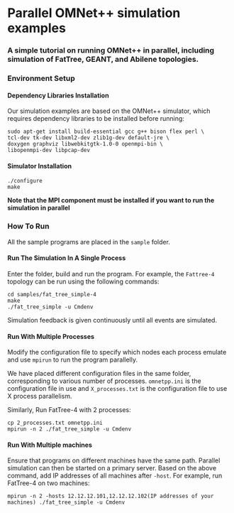 # Parallel OMNet++ simulation examples

### A simple tutorial on running OMNet++ in parallel, including simulation of FatTree, GEANT, and Abilene topologies.

### Environment Setup
#### Dependency Libraries Installation
Our simulation examples are based on the OMNet++ simulator, which requires dependency libraries to be installed before running:
```
sudo apt-get install build-essential gcc g++ bison flex perl \
tcl-dev tk-dev libxml2-dev zlib1g-dev default-jre \
doxygen graphviz libwebkitgtk-1.0-0 openmpi-bin \
libopenmpi-dev libpcap-dev
```

#### Simulator Installation
```
./configure
make
```

**Note that the MPI component must be installed if you want to run the simulation in parallel**

### How To Run
All the sample programs are placed in the `sample` folder.

#### Run The Simulation In A Single Process
Enter the folder, build and run the program. For example, the `Fattree-4`  topology can be run using the following commands:
```
cd samples/fat_tree_simple-4
make
./fat_tree_simple -u Cmdenv
```
Simulation feedback is given continuously until all events are simulated.

#### Run With Multiple Processes
Modify the configuration file to specify which nodes each process emulate and use `mpirun` to run the program parallelly.

We have placed different configuration files in the same folder, corresponding to various number of processes. `omnetpp.ini` is the configuration file in use and `X_processes.txt` is the configuration file to use X process parallelism. 

Similarly, Run FatTree-4 with 2 processes:
```
cp 2_processes.txt omnetpp.ini
mpirun -n 2 ./fat_tree_simple -u Cmdenv
```

#### Run With Multiple machines
Ensure that programs on different machines have the same path. Parallel simulation can then be started on a primary server. Based on the above command, add IP addresses of all machines after `-host`. For example, run FatTree-4 on two machines:
```
mpirun -n 2 -hosts 12.12.12.101,12.12.12.102(IP addresses of your machines) ./fat_tree_simple -u Cmdenv
```

